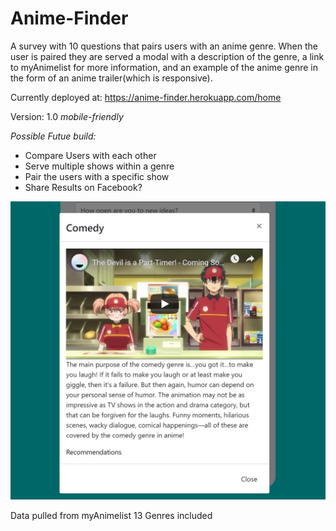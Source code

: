 # Anime-Finder

A survey with 10 questions that pairs users with an anime genre. When the user is paired they are served a modal with a description of the genre, a link to myAnimelist for more information, and an example of the anime genre in the form of an anime trailer(which is responsive).

Currently deployed at: https://anime-finder.herokuapp.com/home

Version: 1.0
*mobile-friendly*

*Possible Futue build:*
- Compare Users with each other
- Serve multiple shows within a genre
- Pair the users with a specific show
- Share Results on Facebook?

<img src="/modal_example.JPG">

Data pulled from myAnimelist
13 Genres included